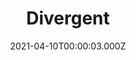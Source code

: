 ---
title: "Divergent"
year: 2014
date: 2021-04-10T00:00:03.000Z
permalink: /almanac/movies/2021-04-10-divergent/index.html
link: https://letterboxd.com/rknightuk/film/divergent/
rating: 3
tmdbid: 157350
---